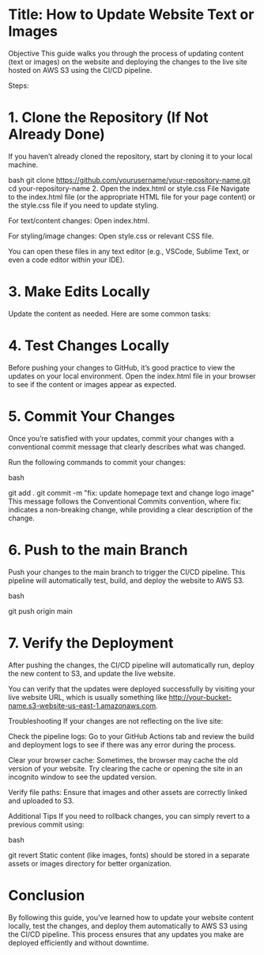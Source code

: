 # Title: How to Update Website Text or Images
Objective
This guide walks you through the process of updating content (text or images) on the website and deploying the changes to the live site hosted on AWS S3 using the CI/CD pipeline.

Steps:
# 1. Clone the Repository (If Not Already Done)
If you haven’t already cloned the repository, start by cloning it to your local machine.

bash
git clone https://github.com/yourusername/your-repository-name.git
cd your-repository-name
2. Open the index.html or style.css File
Navigate to the index.html file (or the appropriate HTML file for your page content) or the style.css file if you need to update styling.

For text/content changes: Open index.html.

For styling/image changes: Open style.css or relevant CSS file.

You can open these files in any text editor (e.g., VSCode, Sublime Text, or even a code editor within your IDE).

# 3. Make Edits Locally
Update the content as needed. Here are some common tasks:

# 4. Test Changes Locally
Before pushing your changes to GitHub, it’s good practice to view the updates on your local environment. Open the index.html file in your browser to see if the content or images appear as expected.

# 5. Commit Your Changes
Once you’re satisfied with your updates, commit your changes with a conventional commit message that clearly describes what was changed.

Run the following commands to commit your changes:

bash

git add .
git commit -m "fix: update homepage text and change logo image"
This message follows the Conventional Commits convention, where fix: indicates a non-breaking change, while providing a clear description of the change.

# 6. Push to the main Branch
Push your changes to the main branch to trigger the CI/CD pipeline. This pipeline will automatically test, build, and deploy the website to AWS S3.

bash

git push origin main
# 7. Verify the Deployment
After pushing the changes, the CI/CD pipeline will automatically run, deploy the new content to S3, and update the live website.

You can verify that the updates were deployed successfully by visiting your live website URL, which is usually something like http://your-bucket-name.s3-website-us-east-1.amazonaws.com.

Troubleshooting
If your changes are not reflecting on the live site:

Check the pipeline logs: Go to your GitHub Actions tab and review the build and deployment logs to see if there was any error during the process.

Clear your browser cache: Sometimes, the browser may cache the old version of your website. Try clearing the cache or opening the site in an incognito window to see the updated version.

Verify file paths: Ensure that images and other assets are correctly linked and uploaded to S3.

Additional Tips
If you need to rollback changes, you can simply revert to a previous commit using:

bash

git revert <commit-hash>
Static content (like images, fonts) should be stored in a separate assets or images directory for better organization.

# Conclusion
By following this guide, you’ve learned how to update your website content locally, test the changes, and deploy them automatically to AWS S3 using the CI/CD pipeline. This process ensures that any updates you make are deployed efficiently and without downtime.
